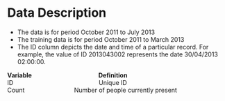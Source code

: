 # Data Description

* The data is for period October 2011 to July 2013
* The training data is for period October 2011 to March 2013
* The ID column depicts the date and time of a particular record. For example, the value of ID 2013043002 represents the date   30/04/2013 02:00:00.

**Variable**&nbsp;&nbsp;&nbsp;&nbsp;&nbsp;&nbsp;&nbsp;&nbsp;&nbsp;&nbsp;&nbsp;&nbsp;&nbsp;&nbsp;&nbsp;&nbsp;&nbsp;&nbsp;&nbsp;&nbsp;&nbsp;&nbsp;&nbsp;&nbsp;&nbsp;&nbsp;&nbsp;&nbsp;&nbsp;&nbsp;&nbsp;&nbsp;&nbsp;&nbsp;&nbsp;&nbsp;&nbsp;&nbsp;&nbsp;**Definition**<br />
ID&nbsp;&nbsp;&nbsp;&nbsp;&nbsp;&nbsp;&nbsp;&nbsp;&nbsp;&nbsp;&nbsp;&nbsp;&nbsp;&nbsp;&nbsp;&nbsp;&nbsp;&nbsp;&nbsp;&nbsp;&nbsp;&nbsp;&nbsp;&nbsp;&nbsp;&nbsp;&nbsp;&nbsp;&nbsp;&nbsp;&nbsp;&nbsp;&nbsp;&nbsp;&nbsp;&nbsp;&nbsp;&nbsp;&nbsp;&nbsp;&nbsp;&nbsp;&nbsp;&nbsp;&nbsp;&nbsp;&nbsp;&nbsp;&nbsp;&nbsp;Unique ID<br />
Count&nbsp;&nbsp;&nbsp;&nbsp;&nbsp;&nbsp;&nbsp;&nbsp;&nbsp;&nbsp;&nbsp;&nbsp;&nbsp;&nbsp;&nbsp;&nbsp;&nbsp;&nbsp;&nbsp;&nbsp;&nbsp;&nbsp;&nbsp;&nbsp;&nbsp;&nbsp;&nbsp;&nbsp;&nbsp;Number of people currently present<br />
 
